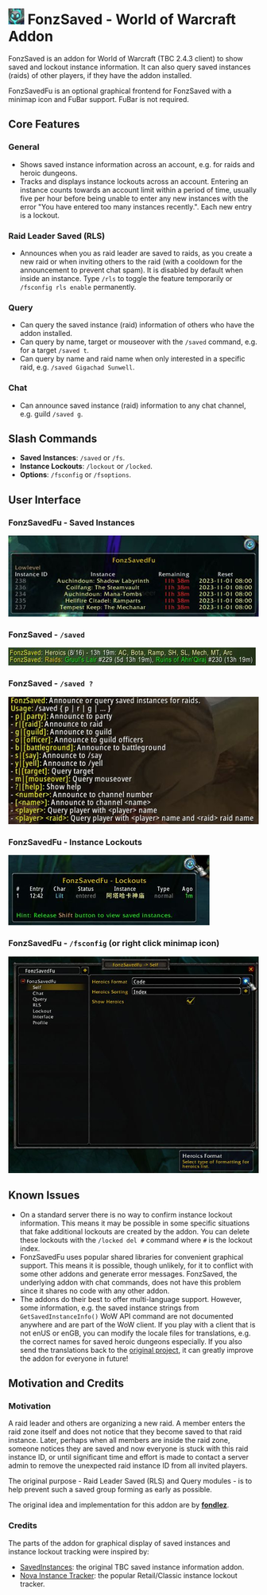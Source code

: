 # ![Addon Icon](doc/icon.jpg) FonzSaved - World of Warcraft Addon

FonzSaved is an addon for World of Warcraft (TBC 2.4.3 client) to show saved and 
lockout instance information. It can also query saved instances (raids) of other 
players, if they have the addon installed.

FonzSavedFu is an optional graphical frontend for FonzSaved with a minimap icon 
and FuBar support. FuBar is not required.

## Core Features

### General
* Shows saved instance information across an account, e.g. for raids and 
heroic dungeons.
* Tracks and displays instance lockouts across an account. Entering an instance 
counts towards an account limit within a period of time, usually five per hour 
before being unable to enter any new instances with the error 
"You have entered too many instances recently.". Each new entry is a lockout.

### Raid Leader Saved (RLS)
* Announces when you as raid leader are saved to raids, as you create a new 
raid or when inviting others to the raid (with a cooldown for the announcement 
to prevent chat spam). It is disabled by default when inside an instance. 
Type `/rls` to toggle the feature temporarily or `/fsconfig rls enable` 
permanently.

### Query
* Can query the saved instance (raid) information of others who have the addon
installed.
* Can query by name, target or mouseover with the `/saved` command, e.g. for a target `/saved t`.
* Can query by name and raid name when only interested in a specific raid, e.g.
`/saved Gigachad Sunwell`.

### Chat
* Can announce saved instance (raid) information to any chat channel, e.g. guild `/saved g`.

## Slash Commands

* **Saved Instances**: `/saved` or `/fs`.
* **Instance Lockouts**: `/lockout` or `/locked`.
* **Options**: `/fsconfig` or `/fsoptions`.

## User Interface

### FonzSavedFu - Saved Instances
![FonzSavedFu - Saved Instances screenshot](doc/FonzSavedFu-saved-tooltip.jpg "FonzSavedFu - Saved Instances")

### FonzSaved - `/saved`
![FonzSaved - `/saved` screenshot](doc/FonzSaved-saved-command.jpg "FonzSaved - `/saved`")

### FonzSaved - `/saved ?`
![FonzSaved - `/saved ?` screenshot](doc/FonzSaved-saved-help.jpg "FonzSaved - `/saved ?`")

### FonzSavedFu - Instance Lockouts
![FonzSavedFu - Instance Lockouts screenshot](doc/FonzSavedFu-lockout-tooltip.jpg "FonzSavedFu - Instance Lockouts")

### FonzSavedFu - `/fsconfig` (or right click minimap icon)
![FonzSavedFu - Instance Lockouts screenshot](doc/FonzSavedFu-options.jpg "FonzSavedFu - options")

## Known Issues
* On a standard server there is no way to confirm instance lockout information.
This means it may be possible in some specific situations that fake additional 
lockouts are created by the addon. You can delete these lockouts with the 
`/locked del #` command where `#` is the lockout index.
* FonzSavedFu uses popular shared libraries for convenient graphical support. 
This means it is possible, though unlikely, for it to conflict with some other 
addons and generate error messages.
FonzSaved, the underlying addon with chat commands, does not have this problem
since it shares no code with any other addon.
* The addons do their best to offer multi-language support. However, some
information, e.g. the saved instance strings from `GetSavedInstanceInfo()`
WoW API command are not documented anywhere and are part of the WoW client. If 
you play with a client that is not enUS or enGB, you can modify the locale files 
for translations, e.g. the correct names for saved heroic dungeons
especially. If you also send the translations back to the [original project](https://github.com/fondlez/FonzSaved), 
it can greatly improve the addon for everyone in future!

## Motivation and Credits

### Motivation

A raid leader and others are organizing a new raid. A member enters the 
raid zone itself and does not notice that they become saved to that raid 
instance. Later, perhaps when all members are inside the raid zone, someone 
notices they are saved and now everyone is stuck with this raid instance ID, or 
until significant time and effort is made to contact a server admin to remove 
the unexpected raid instance ID from all invited players.

The original purpose - Raid Leader Saved (RLS) and Query modules - is 
to help prevent such a saved group forming as early as possible.

The original idea and implementation for this addon are by 
**[fondlez](https://github.com/fondlez)**.

### Credits
The parts of the addon for graphical display of saved instances and instance 
lockout tracking were inspired by:
* [SavedInstances](https://www.curseforge.com/wow/addons/saved_instances): the original TBC saved instance information addon.
* [Nova Instance Tracker](https://www.curseforge.com/wow/addons/nova-instance-tracker): the popular Retail/Classic instance lockout tracker.
